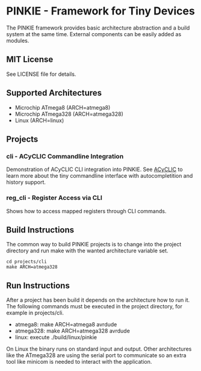 # PINKIE - Framework for Tiny Devices

The PINKIE framework provides basic architecture abstraction and a build system
at the same time. External components can be easily added as modules.


## MIT License

See LICENSE file for details.


## Supported Architectures

  * Microchip ATmega8 (ARCH=atmega8)
  * Microchip ATmega328 (ARCH=atmega328)
  * Linux (ARCH=linux)


## Projects

### cli - ACyCLIC Commandline Integration

Demonstration of ACyCLIC CLI integration into PINKIE. See
[ACyCLIC](https://github.com/sven/acyclic) to learn more about the tiny
commandline interface with autocompletition and history support.


### reg\_cli - Register Access via CLI

Shows how to access mapped registers through CLI commands.


## Build Instructions

The common way to build PINKIE projects is to change into the project directory
and run make with the wanted architecture variable set.

```
cd projects/cli
make ARCH=atmega328
```


## Run Instructions

After a project has been build it depends on the architecture how to run it.
The following commands must be executed in the project directory, for example
in projects/cli.

  * atmega8: make ARCH=atmega8 avrdude
  * atmega328: make ARCH=atmega328 avrdude
  * linux: execute ./build/linux/pinkie

On Linux the binary runs on standard input and output. Other architectures like
the ATmega328 are using the serial port to communicate so an extra tool like
minicom is needed to interact with the application.
